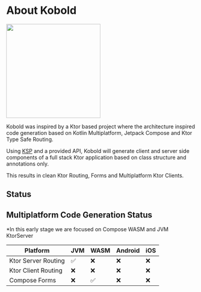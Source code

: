 # About Kobold

<!--Writerside adds this topic when you create a new documentation project.
You can use it as a sandbox to play with Writerside features, and remove it from the TOC when you don't need it anymore.-->
<img src="kobold.webp" alt="" width="250" height="250"  border-effect="line"/>

Kobold was inspired by a Ktor based project where the architecture inspired code generation based on Kotlin Multiplatform, Jetpack Compose and Ktor Type Safe Routing.

Using [KSP](https://kotlinlang.org/docs/ksp-overview.html) and a provided API, Kobold will generate client and server side components of a full stack Ktor application based on class structure and annotations only. 

This results in clean Ktor Routing, Forms and Multiplatform Ktor Clients.

## Status

## Multiplatform Code Generation Status

*In this early stage we are focused on Compose WASM and JVM KtorServer

| Platform            | JVM | WASM | Android | iOS | 
|---------------------|-----|------|---------|-----|
| Ktor Server Routing | ✅   | ❌    | ❌       | ❌   |
| Ktor Client Routing | ❌   | ❌    | ❌       | ❌   |
| Compose Forms       | ❌   | ✅    | ❌       | ❌   |